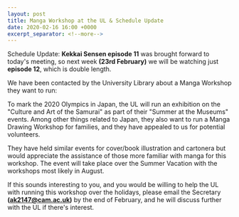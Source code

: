 ```yaml
---
layout: post
title: Manga Workshop at the UL & Schedule Update
date: 2020-02-16 16:00 +0000
excerpt_separator: <!--more-->
---
```

Schedule Update: **Kekkai Sensen episode 11** was brought forward to today's meeting, so next week **(23rd February)** we will be watching just **episode 12**, which is double length.

We have been contacted by the University Library about a Manga Workshop they want to run:​
​
<!--more-->

To mark the 2020 Olympics in Japan, the UL will run an exhibition on the "Culture and Art of the Samurai" as part of their "Summer at the Museums" events. Among other things related to Japan, they also want to run a Manga Drawing Workshop for families, and they have appealed to us for potential volunteers.​
​

They have held similar events for cover/book illustration and cartonera but would appreciate the assistance of those more familiar with manga for this workshop.​ The event will take place over the Summer Vacation with the workshops most likely in August.​
​

If this sounds interesting to you, and you would be willing to help the UL with running this workshop over the holidays, please email the Secretary **(ak2147@cam.ac.uk)** by the end of February, and he will discuss further with the UL if there's interest.​

